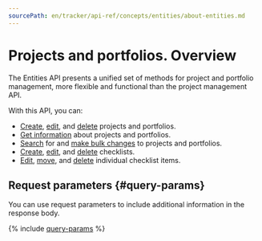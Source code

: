 ```yaml
---
sourcePath: en/tracker/api-ref/concepts/entities/about-entities.md
---
```

# Projects and portfolios. Overview

The Entities API presents a unified set of methods for project and portfolio management, more flexible and functional than the project management API.

With this API, you can:

- [Create](create-entity.md), [edit](update-entity.md), and [delete](delete-entity.md) projects and portfolios.
- [Get information](get-entity.md) about projects and portfolios.
- [Search](search-entities.md) for and [make bulk changes](bulkchange-entities.md) to projects and portfolios.
- [Create](./checklists/add-checklist.md), [edit](./checklists/patch-checklist.md), and [delete](./checklists/delete-checklist.md) checklists.
- [Edit](./checklists/patch-checklist-item.md), [move](./checklists/move-checklist-item.md), and [delete](./checklists/delete-checklist-item.md) individual checklist items.

## Request parameters {#query-params}

You can use request parameters to include additional information in the response body.

{% include [query-params](../../../_includes/tracker/api/query-params.md) %}
